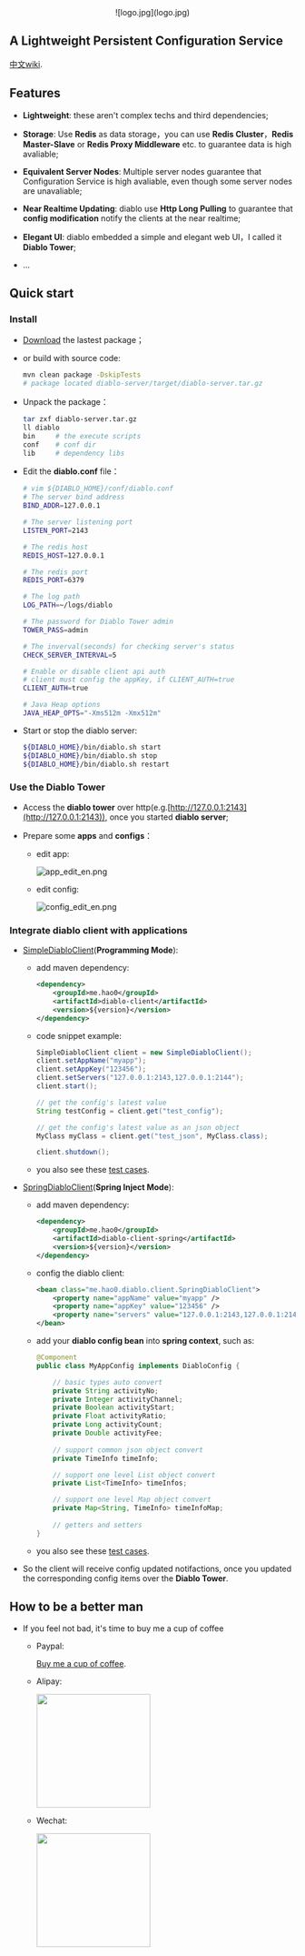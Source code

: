 <center>![logo.jpg](logo.jpg)</center>

A Lightweight Persistent Configuration Service
---

[中文wiki](README.md).

## Features

+ **Lightweight**: these aren't complex techs and third dependencies;

+ **Storage**: Use **Redis** as data storage，you can use **Redis Cluster**，**Redis Master-Slave** or **Redis Proxy Middleware** etc. to guarantee data is high avaliable;

+ **Equivalent Server Nodes**: Multiple server nodes guarantee that Configuration Service is high avaliable, even though some server nodes are unavaliable;

+ **Near Realtime Updating**: diablo use **Http Long Pulling** to guarantee that **config modification** notify the clients at the near realtime;

+ **Elegant UI**: diablo embedded a simple and elegant web UI，I called it 
**Diablo Tower**;

+ ...

## Quick start

### Install

+ [Download](https://github.com/ihaolin/diablo/releases) the lastest package；
+ or build with source code:

	```bash
	mvn clean package -DskipTests
	# package located diablo-server/target/diablo-server.tar.gz
	```

+ Unpack the package：

	```bash
	tar zxf diablo-server.tar.gz
	ll diablo
	bin		# the execute scripts
	conf	# conf dir
	lib		# dependency libs
	```	

+ Edit the **diablo.conf** file：

	```bash
	# vim ${DIABLO_HOME}/conf/diablo.conf
	# The server bind address
	BIND_ADDR=127.0.0.1
	
	# The server listening port
	LISTEN_PORT=2143
	
	# The redis host
	REDIS_HOST=127.0.0.1
	
	# The redis port
	REDIS_PORT=6379
	
	# The log path
	LOG_PATH=~/logs/diablo
	
	# The password for Diablo Tower admin
	TOWER_PASS=admin
	
	# The inverval(seconds) for checking server's status
	CHECK_SERVER_INTERVAL=5
	
	# Enable or disable client api auth
	# client must config the appKey, if CLIENT_AUTH=true
	CLIENT_AUTH=true
	
	# Java Heap options
	JAVA_HEAP_OPTS="-Xms512m -Xmx512m"
	```

+ Start or stop the diablo server:

	```bash
	${DIABLO_HOME}/bin/diablo.sh start
	${DIABLO_HOME}/bin/diablo.sh stop
	${DIABLO_HOME}/bin/diablo.sh restart
	```

### Use the Diablo Tower

+ Access the **diablo tower** over http(e.g.[http://127.0.0.1:2143](http://127.0.0.1:2143)), once you started **diablo server**;

+ Prepare some **apps** and **configs**：
	
	+ edit app: 
		
		![app_edit_en.png](snapshots/app_edit_en.png)
	
	+ edit config:

		![config_edit_en.png](snapshots/config_edit_en.png)

### Integrate diablo client with applications

+ [SimpleDiabloClient](diablo-client/src/main/java/me/hao0/diablo/client/SimpleDiabloClient)(**Programming Mode**):
	
	+ add maven dependency:

		```xml
		<dependency>
            <groupId>me.hao0</groupId>
            <artifactId>diablo-client</artifactId>
            <version>${version}</version>
    	</dependency>
		```
	
	+ code snippet example:

		```java
		SimpleDiabloClient client = new SimpleDiabloClient();
       client.setAppName("myapp");
       client.setAppKey("123456");
       client.setServers("127.0.0.1:2143,127.0.0.1:2144");
       client.start();
       
       // get the config's latest value
       String testConfig = client.get("test_config");
       
       // get the config's latest value as an json object
       MyClass myClass = client.get("test_json", MyClass.class);
       
       client.shutdown();
		```
	+ you also see these [test cases](diablo-client/src/test/java/me/hao0/diablo/client/SimpleDiabloClientTests.java).

+ [SpringDiabloClient](diablo-client-spring/src/main/java/me/hao0/diablo/client/SpringDiabloClient)(**Spring Inject Mode**):

	+ add maven dependency:

		```xml
		<dependency>
            <groupId>me.hao0</groupId>
            <artifactId>diablo-client-spring</artifactId>
            <version>${version}</version>
    	</dependency>
		```
	
	+ config the diablo client:

		```xml
		<bean class="me.hao0.diablo.client.SpringDiabloClient">
			<property name="appName" value="myapp" />
			<property name="appKey" value="123456" />
			<property name="servers" value="127.0.0.1:2143,127.0.0.1:2144" />
		</bean>
		```
	
	+ add your **diablo config bean** into **spring context**, such as:

		```java
		@Component
		public class MyAppConfig implements DiabloConfig {
		
			// basic types auto convert 
		    private String activityNo;
		    private Integer activityChannel;
		    private Boolean activityStart;
		    private Float activityRatio;
		    private Long activityCount;
		    private Double activityFee;
		 
		    // support common json object convert
		    private TimeInfo timeInfo;
		
		    // support one level List object convert
		    private List<TimeInfo> timeInfos;
		
		    // support one level Map object convert
		    private Map<String, TimeInfo> timeInfoMap;
			
			// getters and setters
		}
		```
		
	
	+ you also see these [test cases](diablo-client-spring/src/test/java/me/hao0/diablo/client/SpringDiabloClientTests.java).

+ So the client will receive config updated notifactions, once you updated the corresponding config items over the **Diablo Tower**.

## How to be a better man

+ If you feel not bad, it's time to buy me a cup of coffee

	+ Paypal:

		[Buy me a cup of coffee](paypal.me/haolinh0).
		
	+ Alipay:
		
		<img src="alipay.png" width="200">
	
	+ Wechat:
	   
	   <img src="wechat.png" width="200">     